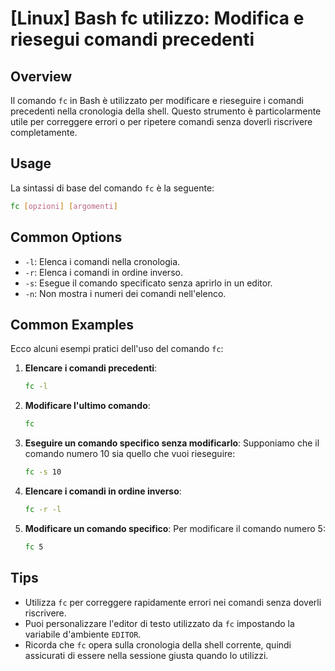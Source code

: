 # [Linux] Bash fc utilizzo: Modifica e riesegui comandi precedenti

## Overview
Il comando `fc` in Bash è utilizzato per modificare e rieseguire i comandi precedenti nella cronologia della shell. Questo strumento è particolarmente utile per correggere errori o per ripetere comandi senza doverli riscrivere completamente.

## Usage
La sintassi di base del comando `fc` è la seguente:

```bash
fc [opzioni] [argomenti]
```

## Common Options
- `-l`: Elenca i comandi nella cronologia.
- `-r`: Elenca i comandi in ordine inverso.
- `-s`: Esegue il comando specificato senza aprirlo in un editor.
- `-n`: Non mostra i numeri dei comandi nell'elenco.

## Common Examples
Ecco alcuni esempi pratici dell'uso del comando `fc`:

1. **Elencare i comandi precedenti**:
   ```bash
   fc -l
   ```

2. **Modificare l'ultimo comando**:
   ```bash
   fc
   ```

3. **Eseguire un comando specifico senza modificarlo**:
   Supponiamo che il comando numero 10 sia quello che vuoi rieseguire:
   ```bash
   fc -s 10
   ```

4. **Elencare i comandi in ordine inverso**:
   ```bash
   fc -r -l
   ```

5. **Modificare un comando specifico**:
   Per modificare il comando numero 5:
   ```bash
   fc 5
   ```

## Tips
- Utilizza `fc` per correggere rapidamente errori nei comandi senza doverli riscrivere.
- Puoi personalizzare l'editor di testo utilizzato da `fc` impostando la variabile d'ambiente `EDITOR`.
- Ricorda che `fc` opera sulla cronologia della shell corrente, quindi assicurati di essere nella sessione giusta quando lo utilizzi.